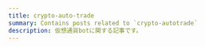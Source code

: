 ```yaml
---
title: crypto-auto-trade
summary: Contains posts related to `crypto-autotrade`
description: 仮想通貨botに関する記事です。
---
```

